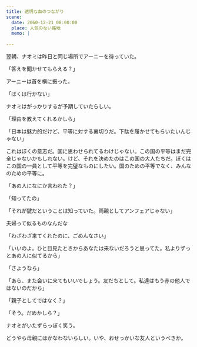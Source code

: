 ```yaml
---
title: 透明な血のつながり
scene:
  date: 2060-12-21 08:00:00
  place: 人気のない路地
  memo: |
    
---
```


翌朝、ナオミは昨日と同じ場所でアーニーを待っていた。

「答えを聞かせてもらえる？」

アーニーは首を横に振った。

「ぼくは行かない」

ナオミはがっかりするが予期していたらしい。

「理由を教えてくれるかしら」

「日本は魅力的だけど、平等に対する裏切りだ。下駄を履かせてもらいたいんじゃない」

これはぼくの意志だ。国に思わせられてるわけじゃない。この国の平等はまだ完全じゃないかもしれない。けど、それを決めたのはこの国の大人たちだ。ぼくはこの国の一員として平等を完璧なものにしたい。国のための平等でなく、みんなのための平等に。

「あの人になにか言われた？」

「知ってたの」

「それが鍵だということは知っていた。両親としてアンフェアじゃない」

夫婦って似るものなんだな

「わざわざ来てくれたのに、ごめんなさい」

「いいのよ。ひと目見たときからあなたは来ないだろうと思ってた。私よりずっとあの人に似てるから」

「さようなら」

「あら、また会いに来てもいいでしょう。友だちとして。私達はもう赤の他人ではないのだから」

「親子としてではなく？」

「そう。だめかしら？」

ナオミがいたずらっぽく笑う。

どうやら母親にはかなわないらしい。いや、おせっかいな友人というべきか。
